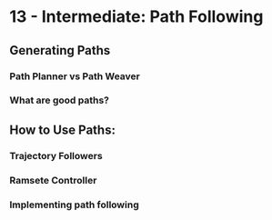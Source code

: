 # 13 - Intermediate: Path Following

## Generating Paths

### Path Planner vs Path Weaver

### What are good paths?

## How to Use Paths:

### Trajectory Followers

### Ramsete Controller

### Implementing path following
